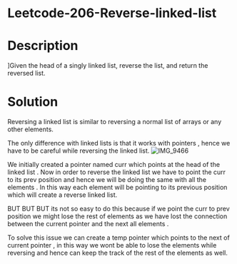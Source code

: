 # Leetcode-206-Reverse-linked-list

# Description
]Given the head of a singly linked list, reverse the list, and return the reversed list.
# Solution
Reversing a linked list is similar to reversing a normal list of arrays or any other elements.

The only difference with linked lists is that it works with pointers , hence we have to be careful while reversing the linked list.
![IMG_9466](https://github.com/user-attachments/assets/253c259d-3818-4414-93d0-d8520a681ebb)


We initially created a pointer named curr which points at the head of the linked list . Now in order to reverse the linked list we have to point the curr to its prev position and hence we will be doing the same with all the elements . In this way each element will be pointing to its previous position which will create a reverse linked list.

BUT BUT BUT its not so easy to do this because if we point the curr to prev position we might lose the rest of elements as we have lost the connection between the current pointer and the next all elements .

To solve this issue we can create a temp pointer which points to the next of current pointer , in this way we wont be able to lose the elements while reversing and hence can keep the track of the rest of the elements as well.

